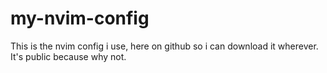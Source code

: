 # my-nvim-config
This is the nvim config i use, here on github so i can download it wherever. It's public because why not.
